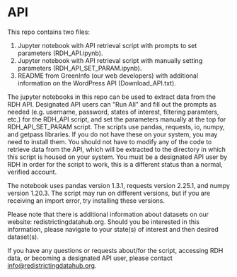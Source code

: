 # API
This repo contains two files:

1. Jupyter notebook with API retrieval script with prompts to set parameters (RDH_API.ipynb).
2. Jupyter notebook with API retrieval script with manually setting parameters (RDH_API_SET_PARAM.ipynb).
3. README from GreenInfo (our web developers) with additional information on the WordPress API (Download_API.txt).

The jupyter notebooks in this repo can be used to extract data from the RDH API. Designated API users can "Run All" and fill out the prompts as needed (e.g. username, password, states of interest, filtering paramters, etc.) for the RDH_API script, and set the parameters manually at the top for RDH_API_SET_PARAM script. The scripts use pandas, requests, io, numpy, and getpass libraries. If you do not have these on your system, you may need to install them. You should not have to modify any of the code to retrieve data from the API, which will be extracted to the directory in which this script is housed on your system. You must be a designated API user by RDH in order for the script to work, this is a different status than a normal, verified account.

The notebook uses pandas version 1.3.1, requests version 2.25.1, and numpy version 1.20.3. The script may run on different versions, but if you are receiving an import error, try installing these versions.

Please note that there is additional information about datasets on our website: redistrictingdatahub.org. Should you be interested in this information, please navigate to your state(s) of interest and then desired dataset(s).

If you have any questions or requests about/for the script, accessing RDH data, or becoming a designated API user, please contact info@redistrictingdatahub.org. 

